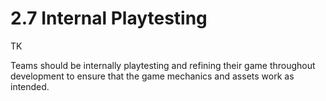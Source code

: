 # 2.7 Internal Playtesting

TK

Teams should be internally playtesting and refining their game throughout development to ensure that the game mechanics and assets work as intended.

